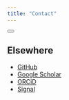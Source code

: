 ```yaml
---
title: "Contact"
---
```

<p><button class="outline"><erik.fredner@oregonstate.edu></button></p>

## Elsewhere

- [GitHub](https://github.com/erikfredner)
- [Google Scholar](https://scholar.google.com/citations?user=Uy-aoiMAAAAJ&hl=en)
- [ORCiD](https://orcid.org/0000-0002-2993-4961)
- [Signal](https://signal.me/#eu/AJKhTywrlnum2XumtnoE3p68jyj98YQCTWoFn3hzn9J1TF5pMuhJpLSZy4rWyi8v)
